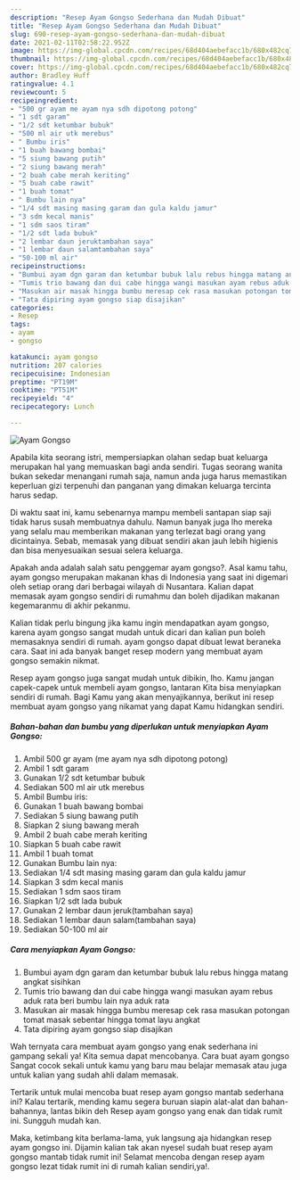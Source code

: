 ```yaml
---
description: "Resep Ayam Gongso Sederhana dan Mudah Dibuat"
title: "Resep Ayam Gongso Sederhana dan Mudah Dibuat"
slug: 690-resep-ayam-gongso-sederhana-dan-mudah-dibuat
date: 2021-02-11T02:58:22.952Z
image: https://img-global.cpcdn.com/recipes/68d404aebefacc1b/680x482cq70/ayam-gongso-foto-resep-utama.jpg
thumbnail: https://img-global.cpcdn.com/recipes/68d404aebefacc1b/680x482cq70/ayam-gongso-foto-resep-utama.jpg
cover: https://img-global.cpcdn.com/recipes/68d404aebefacc1b/680x482cq70/ayam-gongso-foto-resep-utama.jpg
author: Bradley Huff
ratingvalue: 4.1
reviewcount: 5
recipeingredient:
- "500 gr ayam me ayam nya sdh dipotong potong"
- "1 sdt garam"
- "1/2 sdt ketumbar bubuk"
- "500 ml air utk merebus"
- " Bumbu iris"
- "1 buah bawang bombai"
- "5 siung bawang putih"
- "2 siung bawang merah"
- "2 buah cabe merah keriting"
- "5 buah cabe rawit"
- "1 buah tomat"
- " Bumbu lain nya"
- "1/4 sdt masing masing garam dan gula kaldu jamur"
- "3 sdm kecal manis"
- "1 sdm saos tiram"
- "1/2 sdt lada bubuk"
- "2 lembar daun jeruktambahan saya"
- "1 lembar daun salamtambahan saya"
- "50-100 ml air"
recipeinstructions:
- "Bumbui ayam dgn garam dan ketumbar bubuk lalu rebus hingga matang angkat sisihkan"
- "Tumis trio bawang dan dui cabe hingga wangi masukan ayam rebus aduk rata beri bumbu lain nya aduk rata"
- "Masukan air masak hingga bumbu meresap cek rasa masukan potongan tomat masak sebentar hingga tomat layu angkat"
- "Tata dipiring ayam gongso siap disajikan"
categories:
- Resep
tags:
- ayam
- gongso

katakunci: ayam gongso 
nutrition: 207 calories
recipecuisine: Indonesian
preptime: "PT19M"
cooktime: "PT51M"
recipeyield: "4"
recipecategory: Lunch

---
```



![Ayam Gongso](https://img-global.cpcdn.com/recipes/68d404aebefacc1b/680x482cq70/ayam-gongso-foto-resep-utama.jpg)

Apabila kita seorang istri, mempersiapkan olahan sedap buat keluarga merupakan hal yang memuaskan bagi anda sendiri. Tugas seorang  wanita bukan sekedar menangani rumah saja, namun anda juga harus memastikan keperluan gizi terpenuhi dan panganan yang dimakan keluarga tercinta harus sedap.

Di waktu  saat ini, kamu sebenarnya mampu membeli santapan siap saji tidak harus susah membuatnya dahulu. Namun banyak juga lho mereka yang selalu mau memberikan makanan yang terlezat bagi orang yang dicintainya. Sebab, memasak yang dibuat sendiri akan jauh lebih higienis dan bisa menyesuaikan sesuai selera keluarga. 



Apakah anda adalah salah satu penggemar ayam gongso?. Asal kamu tahu, ayam gongso merupakan makanan khas di Indonesia yang saat ini digemari oleh setiap orang dari berbagai wilayah di Nusantara. Kalian dapat memasak ayam gongso sendiri di rumahmu dan boleh dijadikan makanan kegemaranmu di akhir pekanmu.

Kalian tidak perlu bingung jika kamu ingin mendapatkan ayam gongso, karena ayam gongso sangat mudah untuk dicari dan kalian pun boleh memasaknya sendiri di rumah. ayam gongso dapat dibuat lewat beraneka cara. Saat ini ada banyak banget resep modern yang membuat ayam gongso semakin nikmat.

Resep ayam gongso juga sangat mudah untuk dibikin, lho. Kamu jangan capek-capek untuk membeli ayam gongso, lantaran Kita bisa menyiapkan sendiri di rumah. Bagi Kamu yang akan menyajikannya, berikut ini resep membuat ayam gongso yang nikamat yang dapat Kamu hidangkan sendiri.

<!--inarticleads1-->

##### Bahan-bahan dan bumbu yang diperlukan untuk menyiapkan Ayam Gongso:

1. Ambil 500 gr ayam (me ayam nya sdh dipotong potong)
1. Ambil 1 sdt garam
1. Gunakan 1/2 sdt ketumbar bubuk
1. Sediakan 500 ml air utk merebus
1. Ambil  Bumbu iris:
1. Gunakan 1 buah bawang bombai
1. Sediakan 5 siung bawang putih
1. Siapkan 2 siung bawang merah
1. Ambil 2 buah cabe merah keriting
1. Siapkan 5 buah cabe rawit
1. Ambil 1 buah tomat
1. Gunakan  Bumbu lain nya:
1. Sediakan 1/4 sdt masing masing garam dan gula kaldu jamur
1. Siapkan 3 sdm kecal manis
1. Sediakan 1 sdm saos tiram
1. Siapkan 1/2 sdt lada bubuk
1. Gunakan 2 lembar daun jeruk(tambahan saya)
1. Sediakan 1 lembar daun salam(tambahan saya)
1. Sediakan 50-100 ml air




<!--inarticleads2-->

##### Cara menyiapkan Ayam Gongso:

1. Bumbui ayam dgn garam dan ketumbar bubuk lalu rebus hingga matang angkat sisihkan
1. Tumis trio bawang dan dui cabe hingga wangi masukan ayam rebus aduk rata beri bumbu lain nya aduk rata
1. Masukan air masak hingga bumbu meresap cek rasa masukan potongan tomat masak sebentar hingga tomat layu angkat
1. Tata dipiring ayam gongso siap disajikan




Wah ternyata cara membuat ayam gongso yang enak sederhana ini gampang sekali ya! Kita semua dapat mencobanya. Cara buat ayam gongso Sangat cocok sekali untuk kamu yang baru mau belajar memasak atau juga untuk kalian yang sudah ahli dalam memasak.

Tertarik untuk mulai mencoba buat resep ayam gongso mantab sederhana ini? Kalau tertarik, mending kamu segera buruan siapin alat-alat dan bahan-bahannya, lantas bikin deh Resep ayam gongso yang enak dan tidak rumit ini. Sungguh mudah kan. 

Maka, ketimbang kita berlama-lama, yuk langsung aja hidangkan resep ayam gongso ini. Dijamin kalian tak akan nyesel sudah buat resep ayam gongso mantab tidak rumit ini! Selamat mencoba dengan resep ayam gongso lezat tidak rumit ini di rumah kalian sendiri,ya!.

